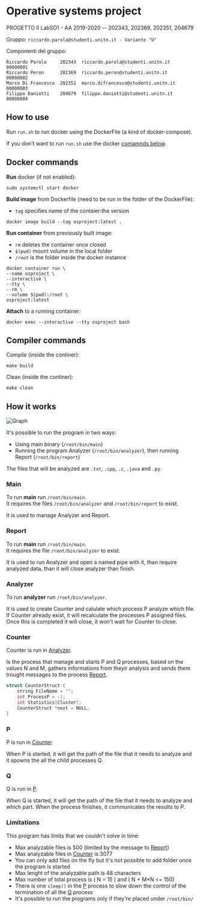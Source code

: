 # Operative systems project

PROGETTO II LabSO1 - AA 2019-2020 -- 202343, 202369, 202351, 204679

Gruppo: `riccardo.parola@studenti.unitn.it - Variante "U"`

Componenti del gruppo:

``` plaintext
Riccardo Parola     202343  riccardo.parola@studenti.unitn.it    00000001  
Riccardo Peron      202369  riccardo.peron@studenti.unitn.it     00000002  
Marco Di Francesco  202351  marco.difrancesco@studenti.unitn.it  00000003  
Filippo Daniotti    204679  filippo.daniotti@studenti.unitn.it   00000004  
```

## How to use

Run `run.sh` to run docker using the DockerFile (a kind of docker-compose).

If you don't want to run `run.sh` use the docker [comamnds below](#docker-commands).

## Docker commands

**Run** docker (if not enabled):

``` Docker
sudo systemctl start docker
```

**Build image** from Dockerfile (need to be run in the folder of the DockerFile):

- `tag` specifies name of the contaier:the version

``` Docker
docker image build --tag osproject:latest .
```

**Run container** from previously built image:

- `rm` deletes the container once closed
- `$(pwd)` mount volume in the local folder
- `/root` is the folder inside the docker instance

``` Docker
docker container run \
--name osproject \
--interactive \
--tty \
--rm \
--volume $(pwd):/root \
osproject:latest
```

**Attach** to a running container:

``` Docker
docker exec --interactive --tty osproject bash
```

## Compiler commands

Compile (inside the continer):

``` shell
make build
```

Clean (inside the continer):

``` shell
make clean
```

## How it works

![Graph](https://i.imgur.com/7D2PV6L.png)

It's possible to run the program in two ways:

- Using main binary (`/root/bin/main`)
- Running the program Analyzer (`/root/bin/analyzer`), then running Report (`/root/bin/report`)

The files that will be analyzed are `.txt`, `.cpp`, `.c`, `.java` and `.py`.

### Main

To run **main** run `/root/bin/main`.  
It requires the files `/root/bin/analyzer` and `/root/bin/report` to exist.

It is used to manage Analyzer and Report.

### Report

To run **main** run `/root/bin/main`.  
It requires the file `/root/bin/analyzer` to exist.

It is used to run Analyzer and open a named pipe with it, than require analyzed data, than it will close analyzer than finish.

### Analyzer

To run **analyzer** run `/root/bin/analyzer`.  

It is used to create Counter and calulate which process P analyze which file. If Counter already exist, it will recalculate the processes P assigned files. Once this is completed it will close, it won't wait for Counter to close.

### Counter

Counter is run in [Analyzer](#Analyzer).

Is the process that manage and starts P and Q processes, based on the values N and M, gathers informations from theyir analysis and sends them trought messages to the process [Report](#Report).

``` C
struct CounterStruct {
    string FileName = "";
    int ProcessP = -1;
    int Statistics[Cluster];
    CounterStruct *next = NULL;
}
```

### P

P is run in [Counter](#Counter).

When P is started, it will get the path of the file that it needs to analyze and it spowns the all the child processes Q.

### Q

Q is run in [P](#P).

When Q is started, it will get the path of the file that it needs to analyze and which part. When the process finishes, it communicates the results to P.

### Limitations

This program has limits that we couldn't solve in time:

- Max analyzable files is 500 (limited by the message to [Report](#Report))
- Max analyzable files in [Counter](#Counter) is 3077
- You can only add files on the fly but it's not possible to add folder once the program is started
- Max lenght of the analyzable path is 48 characters
- Max number of total process is ( N = 15 ) and ( N + M*N <= 150)
- There is one `sleep()` in the [P](#P) process to slow down the control of the termination of all the [Q](#Q) process
- It's possible to run the programs only if they're placed under `/root/bin/`
